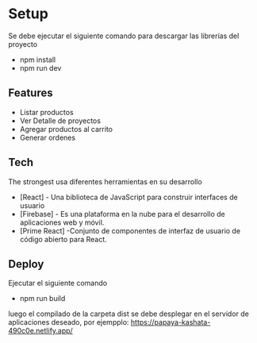 # Setup

Se debe ejecutar el siguiente comando para descargar las librerías del proyecto

- npm install
- npm run dev

## Features

- Listar productos
- Ver Detalle de proyectos
- Agregar productos al carrito
- Generar ordenes

## Tech

The strongest usa diferentes herramientas en su desarrollo

- [React] - Una biblioteca de JavaScript para construir interfaces de usuario
- [Firebase] - Es una plataforma en la nube para el desarrollo de aplicaciones web y móvil.
- [Prime React] -Conjunto de componentes de interfaz de usuario de código abierto para React.

## Deploy

Ejecutar el siguiente comando

- npm run build

luego el compilado de la carpeta dist se debe desplegar en el servidor de aplicaciones deseado, por ejempplo: https://papaya-kashata-490c0e.netlify.app/
